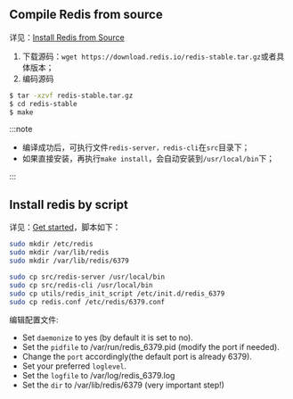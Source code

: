 ## Compile Redis from source

详见：[Install Redis from Source](https://redis.io/docs/getting-started/installation/install-redis-from-source/)

1. 下载源码：`wget https://download.redis.io/redis-stable.tar.gz`或者具体版本；
2. 编码源码

```bash
$ tar -xzvf redis-stable.tar.gz
$ cd redis-stable
$ make
```

:::note

- 编译成功后，可执行文件`redis-server，redis-cli`在`src`目录下；
- 如果直接安装，再执行`make install`，会自动安装到`/usr/local/bin`下；

:::

## Install redis by script

详见：[Get started](https://redis.io/docs/getting-started/)，脚本如下：

```bash
sudo mkdir /etc/redis
sudo mkdir /var/lib/redis
sudo mkdir /var/lib/redis/6379

sudo cp src/redis-server /usr/local/bin
sudo cp src/redis-cli /usr/local/bin
sudo cp utils/redis_init_script /etc/init.d/redis_6379
sudo cp redis.conf /etc/redis/6379.conf
```

编辑配置文件:

- Set `daemonize` to yes (by default it is set to no).
- Set the `pidfile` to /var/run/redis_6379.pid (modify the port if needed).
- Change the `port` accordingly(the default port is already 6379).
- Set your preferred `loglevel`.
- Set the `logfile` to /var/log/redis_6379.log
- Set the `dir` to /var/lib/redis/6379 (very important step!)
